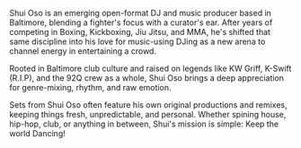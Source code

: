 Shui Oso is an emerging open-format DJ and music producer based in Baltimore, blending a fighter's focus with a curator's ear. After years of competing in Boxing, Kickboxing, Jiu Jitsu, and MMA, he's shifted that same discipline into his love for music-using DJing as a new arena to channel energy in entertaining a crowd. 

Rooted in Baltimore club culture and raised on legends like KW Griff, K-Swift (R.I.P), and the 92Q crew as a whole, Shui Oso brings a deep appreciation for genre-mixing, rhythm, and raw emotion. 

Sets from Shui Oso often feature his own original productions and remixes, keeping things fresh, unpredictable, and personal. Whether spining house, hip-hop, club, or anything in between, Shui's mission is simple: Keep the world Dancing! 
